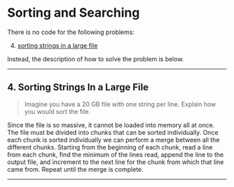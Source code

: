# Sorting and Searching

There is no code for the following problems:

4. [sorting strings in a large file](#4---sorting-strings-in-a-large-file)

Instead, the description of how to solve the problem is below.

----------

## 4. Sorting Strings In a Large File
> Imagine you have a 20 GB file with one string per line. Explain how you
would sort the file.

Since the file is so massive, it cannot be loaded into memory all at once.
The file must be divided into chunks that can be sorted individually. Once
each chunk is sorted individually we can perform a merge between all the
different chunks. Starting from the beginning of each chunk, read a line
from each chunk, find the minimum of the lines read, append the line
to the output file, and increment to the next line for the chunk from which
that line came from. Repeat until the merge is complete.

----------
